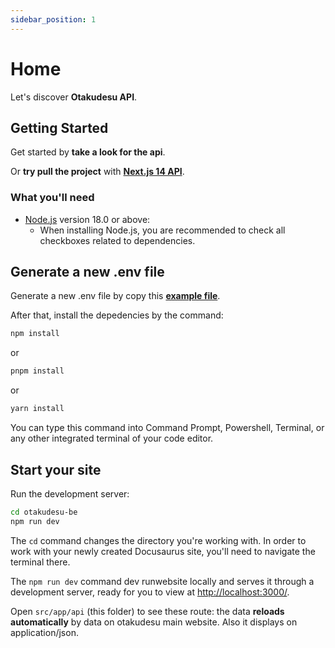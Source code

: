 ```yaml
---
sidebar_position: 1
---
```


# Home

Let's discover **Otakudesu API**.

## Getting Started

Get started by **take a look for the api**.

Or **try pull the project** with **[Next.js 14 API](https://github.com/rizkyhaksono/otakudesu-be)**.

### What you'll need

- [Node.js](https://nodejs.org/en/download/) version 18.0 or above:
  - When installing Node.js, you are recommended to check all checkboxes related to dependencies.

## Generate a new .env file

Generate a new .env file by copy this **[example file](https://github.com/rizkyhaksono/otakudesu-be/blob/main/.env.example)**.

After that, install the depedencies by the command:

```bash
npm install
```

or

```bash
pnpm install
```

or

```bash
yarn install
```

You can type this command into Command Prompt, Powershell, Terminal, or any other integrated terminal of your code editor.

## Start your site

Run the development server:

```bash
cd otakudesu-be
npm run dev
```

The `cd` command changes the directory you're working with. In order to work with your newly created Docusaurus site, you'll need to navigate the terminal there.

The `npm run dev` command dev runwebsite locally and serves it through a development server, ready for you to view at [http://localhost:3000/](http://localhost:3000/).

Open `src/app/api` (this folder) to see these route: the data **reloads automatically** by data on otakudesu main website. Also it displays on application/json.
